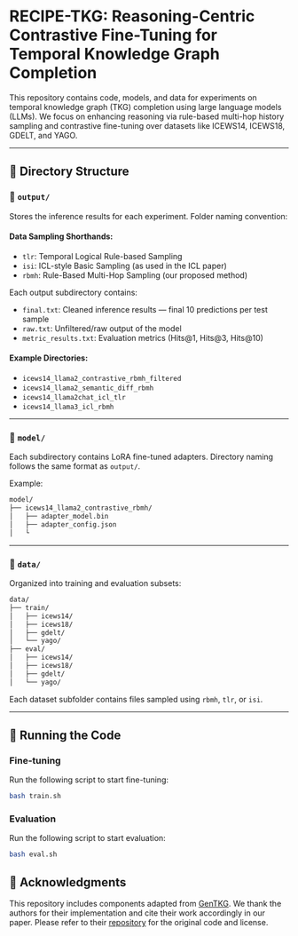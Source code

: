 # RECIPE-TKG: Reasoning-Centric Contrastive Fine-Tuning for Temporal Knowledge Graph Completion

This repository contains code, models, and data for experiments on temporal knowledge graph (TKG) completion using large language models (LLMs). We focus on enhancing reasoning via rule-based multi-hop history sampling and contrastive fine-tuning over datasets like ICEWS14, ICEWS18, GDELT, and YAGO.

---

## 🔧 Directory Structure

### 📁 `output/`
Stores the inference results for each experiment. Folder naming convention:


#### Data Sampling Shorthands:
- `tlr`: Temporal Logical Rule-based Sampling  
- `isi`: ICL-style Basic Sampling (as used in the ICL paper)  
- `rbmh`: Rule-Based Multi-Hop Sampling (our proposed method)

Each output subdirectory contains:
- `final.txt`: Cleaned inference results — final 10 predictions per test sample
- `raw.txt`: Unfiltered/raw output of the model
- `metric_results.txt`: Evaluation metrics (Hits@1, Hits@3, Hits@10)

#### Example Directories:
- `icews14_llama2_contrastive_rbmh_filtered`
- `icews14_llama2_semantic_diff_rbmh`
- `icews14_llama2chat_icl_tlr`
- `icews14_llama3_icl_rbmh`

---

### 📁 `model/`
Each subdirectory contains LoRA fine-tuned adapters. Directory naming follows the same format as `output/`.

Example:
```bash
model/
├── icews14_llama2_contrastive_rbmh/
│   ├── adapter_model.bin
│   ├── adapter_config.json
│   └
```

---

### 📁 `data/`
Organized into training and evaluation subsets:
```bash
data/
├── train/
│   ├── icews14/
│   ├── icews18/
│   ├── gdelt/
│   └── yago/
├── eval/
│   ├── icews14/
│   ├── icews18/
│   ├── gdelt/
│   └── yago/
```

Each dataset subfolder contains files sampled using `rbmh`, `tlr`, or `isi`.

---

## 🚀 Running the Code

### Fine-tuning
Run the following script to start fine-tuning:
```bash
bash train.sh
```

### Evaluation
Run the following script to start evaluation:
```bash
bash eval.sh
```

## 📄 Acknowledgments

This repository includes components adapted from [GenTKG](https://github.com/mayhugotong/GenTKG). We thank the authors for their implementation and cite their work accordingly in our paper. Please refer to their [repository](https://github.com/mayhugotong/GenTKG) for the original code and license.
